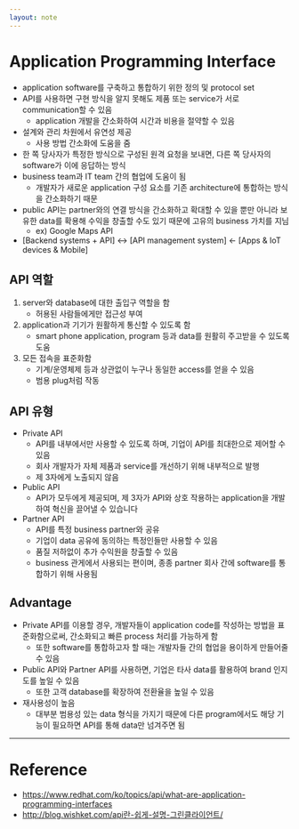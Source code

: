 ```yaml
---
layout: note
---
```


# Application Programming Interface

- application software를 구축하고 통합하기 위한 정의 및 protocol set
- API를 사용하면 구현 방식을 알지 못해도 제품 또는 service가 서로 communication할 수 있음
    - application 개발을 간소화하여 시간과 비용을 절약할 수 있음
- 설계와 관리 차원에서 유연성 제공
    - 사용 방법 간소화에 도움을 줌
- 한 쪽 당사자가 특정한 방식으로 구성된 원격 요청을 보내면, 다른 쪽 당사자의 software가 이에 응답하는 방식
- business team과 IT team 간의 협업에 도움이 됨
    - 개발자가 새로운 application 구성 요소를 기존 architecture에 통합하는 방식을 간소화하기 때문
- public API는 partner와의 연결 방식을 간소화하고 확대할 수 있을 뿐만 아니라 보유한 data를 확용해 수익을 창출할 수도 있기 때문에 고유의 business 가치를 지님
    - ex) Google Maps API
- [Backend systems + API] <-> [API management system] <- [Apps & IoT devices & Mobile]

## API 역할

1. server와 database에 대한 출입구 역할을 함
    - 허용된 사람들에게만 접근성 부여
2. application과 기기가 원활하게 통신할 수 있도록 함
    - smart phone application, program 등과 data를 원활히 주고받을 수 있도록 도움
3. 모든 접속을 표준화함
    - 기계/운영체제 등과 상관없이 누구나 동일한 access를 얻을 수 있음
    - 범용 plug처럼 작동

## API 유형

- Private API
    - API를 내부에서만 사용할 수 있도록 하며, 기업이 API를 최대한으로 제어할 수 있음
    - 회사 개발자가 자체 제품과 service를 개선하기 위해 내부적으로 발행
    - 제 3자에게 노출되지 않음
- Public API
    - API가 모두에게 제공되며, 제 3자가 API와 상호 작용하는 application을 개발하여 혁신을 끌어낼 수 있습니다
- Partner API
    - API를 특정 business partner와 공유
    - 기업이 data 공유에 동의하는 특정인들만 사용할 수 있음
    - 품질 저하없이 추가 수익원을 창출할 수 있음
    - business 관게에서 사용되는 편이며, 종종 partner 회사 간에 software를 통합하기 위해 사용됨

## Advantage

- Private API를 이용할 경우, 개발자들이 application code를 작성하는 방법을 표준화함으로써, 간소화되고 빠른 process 처리를 가능하게 함
    - 또한 software를 통합하고자 할 때는 개발자들 간의 협업을 용이하게 만들어줄 수 있음
- Public API와 Partner API를 사용하면, 기업은 타사 data를 활용하여 brand 인지도를 높일 수 있음
    - 또한 고객 database를 확장하여 전환율을 높일 수 있음
- 재사용성이 높음
    - 대부분 범용성 있는 data 형식을 가지기 때문에 다른 program에서도 해당 기능이 필요하면 API를 통해 data만 넘겨주면 됨

---

# Reference

- https://www.redhat.com/ko/topics/api/what-are-application-programming-interfaces
- http://blog.wishket.com/api란-쉽게-설명-그린클라이언트/
